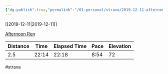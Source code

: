 ```yaml
---
{"dg-publish":true,"permalink":"/01-personal/strava/2019-12-11-afternoon-run/"}
---
```



[[2019-12-11\|2019-12-11]]

[Afternoon Run](https://www.strava.com/activities/2927361217)

| Distance | Time  | Elapsed Time | Pace | Elevation |
| -------- | ----- | ------------ | ---- | --------- |
| 2.5      | 22:14 | 22:18        | 8:54 | 72        |




#strava
